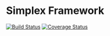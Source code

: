 # Simplex Framework

[![Build Status](https://travis-ci.org/franciscotufro/simplex-framework.svg?branch=master)](https://travis-ci.org/franciscotufro/simplex-framework)
[![Coverage Status](https://coveralls.io/repos/franciscotufro/simplex-framework/badge.svg?branch=master&service=github)](https://coveralls.io/github/franciscotufro/simplex-framework?branch=master)
